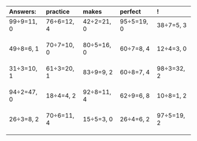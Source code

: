 | Answers: | practice | makes | perfect | ! |
| :--- | :--- | :--- | :--- | :--- |
| 99÷9=11, 0 | 76÷6=12, 4 | 42÷2=21, 0 | 95÷5=19, 0 | 38÷7=5, 3 | 
|   |   |   |   |   | 
|   |   |   |   |   | 
|   |   |   |   |   | 
| 49÷8=6, 1 | 70÷7=10, 0 | 80÷5=16, 0 | 60÷7=8, 4 | 12÷4=3, 0 | 
|   |   |   |   |   | 
|   |   |   |   |   | 
|   |   |   |   |   | 
| 31÷3=10, 1 | 61÷3=20, 1 | 83÷9=9, 2 | 60÷8=7, 4 | 98÷3=32, 2 | 
|   |   |   |   |   | 
|   |   |   |   |   | 
|   |   |   |   |   | 
| 94÷2=47, 0 | 18÷4=4, 2 | 92÷8=11, 4 | 62÷9=6, 8 | 10÷8=1, 2 | 
|   |   |   |   |   | 
|   |   |   |   |   | 
|   |   |   |   |   | 
| 26÷3=8, 2 | 70÷6=11, 4 | 15÷5=3, 0 | 26÷4=6, 2 | 97÷5=19, 2 | 
|   |   |   |   |   | 
|   |   |   |   |   | 
|   |   |   |   |   | 
